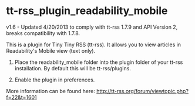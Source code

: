 tt-rss_plugin_readability_mobile
=======================

v1.6 - Updated 4/20/2013 to comply with tt-rss 1.7.9 and API Version 2, breaks compatibility with 1.7.8.

This is a plugin for Tiny Tiny RSS (tt-rss). It allows you to view articles in Readability's Mobile view (text only).

1. Place the readability_mobile folder into the plugin folder of your tt-rss installation. By default this will be tt-rss/plugins.

2. Enable the plugin in preferences.

More information can be found here: http://tt-rss.org/forum/viewtopic.php?f=22&t=1601